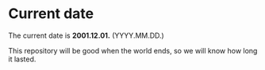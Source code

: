 # Current date

The current date is **2001.12.01.** (YYYY.MM.DD.)

This repository will be good when the world ends, so we will know how long it lasted.
